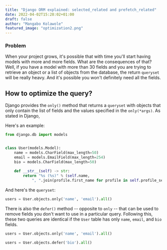 ```yaml
---
title: "Django ORM explained: selected_related and prefetch_related"
date: 2022-04-02T15:28:02+01:00
draft: false
author: "Mangabo Kolawole"
featured_image: "optimization2.png"
---
```


### Problem

When your project grows, it's possible that with time you'll start having models with more and more fields. 
What are the consequences of that? Well, if you have a model with more than 30 fields and you are trying to retrieve an object or a list of objects from the database, the return `queryset` will be really heavy. 
And it's possible you won't definitely need all the fields. 

## How to optimize the query?

Django provides the `only()` method that returns a `queryset` with objects that only contain the list of fields and the values specified in the `only(*args)`.
As stated in Django, 

Here's an example: 

```python
from django.db import models


class User(models.Model):
    name = models.CharField(max_length=50)
    email = models.EmailField(max_length=254)
    bio = models.CharField(max_length=50)
    
    def __str__(self) -> str:
        return "%s (%s)" % (self.name,
            ", ".join(profile.first_name for profile in self.profile_set.all()))
```
And here's the `queryset`:
```python
users = User.objects.only('name', 'email').all()
```

There is also the `defer()` method -- opposite to `only` -- that can be used to remove fields you don't want to use in a particular query. 
Following this, these two queries are identical if the `User` table has only `name`, `email`, and `bio` fields.

```python
users = User.objects.only('name', 'email').all()

users = User.objects.defer('bio').all()
```
